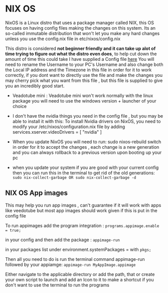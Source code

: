 # NIX OS 
NixOS is a Linux distro that uses a package manager called NIX, this OS focuses on having config files making the changes on this system. Its an so-called immutable distribution that won't let you make any hard changes unless you use the config.nix file in etc/nixos/config.nix

This distro is considered **not beginner friendly and it can take up alot of time trying to figure out what the distro even does**, to help cut down the amount of time this could take I have supplied a Config file [here](https://codeberg.org/KyloNeko/Linux-Guide-to-Vtubing/src/branch/master/configuration.nix) You will need to rename the Username to your PC's Username and also change both the Local IP address and the Timezone in this file in order for it to work correctly, if you dont want to directly use the file and make the changes you may cherry pick what you want from this file , but this file is supplied to give you an incredibly good start.

- Veadotube mini : Veadotube mini won't work normally with the linux package you will need to use the windows version + launcher of your choice

- I don't have the nvidia things you need in the config file , but you may be able to install it with this: To install Nvidia drivers on NixOS, you need to modify your /etc/nixos/configuration.nix file by adding services.xserver.videoDrivers = [ "nvidia" ]

- When you update NixOS you will need to run: sudo nixos-rebuild switch in order for it to accept the changes ,  each change is a new generation and you can always rollback to a previous version upon booting up your pc 

- when you update your system if you are good with your current config then you can run this in the terminal to get rid of the old generations: `sudo nix-collect-garbage OR sudo nix-collect-garbage -d` 


## NIX OS App images
This may help you run app images , can't guarantee if it will work with apps like veedotube but most app images should work given if this is put in the config file

To run appimages add the program integration :
`programs.appimage.enable = true;`

in your config and then add the package :
`appimage-run` 

in your packages list under environment.systemPackages = with `pkgs;` 

Then all you need to do is run the terminal command appimage-run followed by your appiamge:
`appimage-run MyAppImage.appimage`

Either navigate to the applicable directory or add the path, that or create your own script to launch and add an Icon to it to make a shortcut if you don't want to use the terminal to run the programs 
